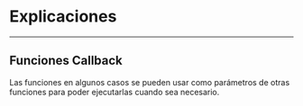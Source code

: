 # Explicaciones

---

## Funciones Callback

Las funciones en algunos casos se pueden usar como parámetros de otras funciones para poder ejecutarlas cuando sea necesario.
